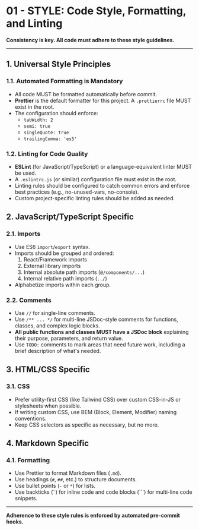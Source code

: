 # 01 - STYLE: Code Style, Formatting, and Linting

**Consistency is key. All code must adhere to these style guidelines.**

---

## 1. Universal Style Principles

### 1.1. Automated Formatting is Mandatory
- All code MUST be formatted automatically before commit.
- **Prettier** is the default formatter for this project. A `.prettierrc` file MUST exist in the root.
- The configuration should enforce:
  - `tabWidth: 2`
  - `semi: true`
  - `singleQuote: true`
  - `trailingComma: 'es5'`

### 1.2. Linting for Code Quality
- **ESLint** (for JavaScript/TypeScript) or a language-equivalent linter MUST be used.
- A `.eslintrc.js` (or similar) configuration file must exist in the root.
- Linting rules should be configured to catch common errors and enforce best practices (e.g., no-unused-vars, no-console).
- Custom project-specific linting rules should be added as needed.

## 2. JavaScript/TypeScript Specific

### 2.1. Imports
- Use ES6 `import`/`export` syntax.
- Imports should be grouped and ordered:
  1. React/Framework imports
  2. External library imports
  3. Internal absolute path imports (`@/components/...`)
  4. Internal relative path imports (`../`)
- Alphabetize imports within each group.

### 2.2. Comments
- Use `//` for single-line comments.
- Use `/** ... */` for multi-line JSDoc-style comments for functions, classes, and complex logic blocks.
- **All public functions and classes MUST have a JSDoc block** explaining their purpose, parameters, and return value.
- Use `TODO:` comments to mark areas that need future work, including a brief description of what's needed.

## 3. HTML/CSS Specific

### 3.1. CSS
- Prefer utility-first CSS (like Tailwind CSS) over custom CSS-in-JS or stylesheets when possible.
- If writing custom CSS, use BEM (Block, Element, Modifier) naming conventions.
- Keep CSS selectors as specific as necessary, but no more.

## 4. Markdown Specific

### 4.1. Formatting
- Use Prettier to format Markdown files (`.md`).
- Use headings (`#`, `##`, etc.) to structure documents.
- Use bullet points (`-` or `*`) for lists.
- Use backticks (`` ` ``) for inline code and code blocks (```) for multi-line code snippets.

---
**Adherence to these style rules is enforced by automated pre-commit hooks.**
